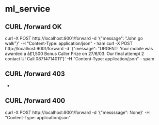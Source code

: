 # ml_service

## CURL /forward OK
curl -X POST http://localhost:9001/forward -d '{"message": "John go walk"}' -H "Content-Type: application/json" - ham
curl -X POST http://localhost:9001/forward -d '{"message": "URGENT! Your mobile was awarded a å£1,500 Bonus Caller Prize on 27/6/03. Our final attempt 2 contact U! Call 08714714011"}' -H "Content-Type: application/json" - spam
## CURL /forward 403
-

## CURL /forward 400
curl -X POST http://localhost:9001/forward -d '{"messssage": None}' -H "Content-Type: application/json"